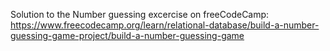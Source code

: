 Solution to the Number guessing excercise on freeCodeCamp: https://www.freecodecamp.org/learn/relational-database/build-a-number-guessing-game-project/build-a-number-guessing-game
